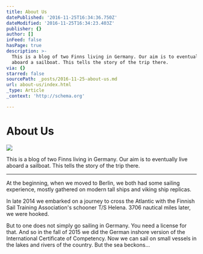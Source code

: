 ```yaml
---
title: About Us
datePublished: '2016-11-25T16:34:36.750Z'
dateModified: '2016-11-25T16:34:23.403Z'
publisher: {}
author: []
inFeed: false
hasPage: true
description: >-
  This is a blog of two Finns living in Germany. Our aim is to eventually live
  aboard a sailboat. This tells the story of the trip there.
via: {}
starred: false
sourcePath: _posts/2016-11-25-about-us.md
url: about-us/index.html
_type: Article
_context: 'http://schema.org'

---
```

# About Us
![](https://the-grid-user-content.s3-us-west-2.amazonaws.com/c2a98529-27f8-4f9a-bbbf-24e0e0cda967.jpg)

This is a blog of two Finns living in Germany. Our aim is to eventually live aboard a sailboat. This tells the story of the trip there.

---

At the beginning, when we moved to Berlin, we both had some sailing experience, mostly gathered on modern tall ships and viking ship replicas.

In late 2014 we embarked on a journey to cross the Atlantic with the Finnish Sail Training Association's schooner T/S Helena. 3706 nautical miles later, we were hooked.

But to one does not simply go sailing in Germany. You need a license for that. And so in the fall of 2015 we did the German inshore version of the International Certificate of Competency. Now we can sail on small vessels in the lakes and rivers of the country. But the sea beckons...